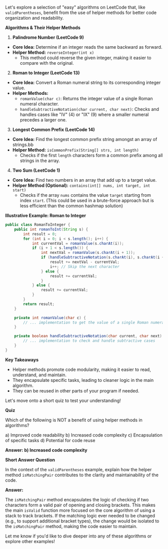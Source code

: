 Let's explore a selection of "easy" algorithms on LeetCode that, like `validParentheses`, benefit from the use of helper methods for better code organization and readability.

**Algorithms & Their Helper Methods**

1. **Palindrome Number (LeetCode 9)**

* **Core Idea:** Determine if an integer reads the same backward as forward.
* **Helper Method:** `reverseInteger(int x)`
   * This method could reverse the given integer, making it easier to compare with the original.
   


2. **Roman to Integer (LeetCode 13)**

* **Core Idea:** Convert a Roman numeral string to its corresponding integer value.
* **Helper Methods:**
   * `romanValue(char c)`: Returns the integer value of a single Roman numeral character.
   * `handleSubtractiveNotation(char current, char next)`: Checks and handles cases like "IV" (4) or "IX" (9) where a smaller numeral precedes a larger one.

3. **Longest Common Prefix (LeetCode 14)**

* **Core Idea:** Find the longest common prefix string amongst an array of strings.bb
* **Helper Method:** `isCommonPrefix(String[] strs, int length)`
   * Checks if the first `length` characters form a common prefix among all strings in the array.

4. **Two Sum (LeetCode 1)**

* **Core Idea:** Find two numbers in an array that add up to a target value.
* **Helper Method (Optional):** `contains(int[] nums, int target, int start)`
   * Checks if the array `nums` contains the value `target` starting from index `start`. (This could be used in a brute-force approach but is less efficient than the common hashmap solution)

**Illustrative Example: Roman to Integer**

```java
public class RomanToInteger {
    public int romanToInt(String s) {
        int result = 0;
        for (int i = 0; i < s.length(); i++) {
            int currentVal = romanValue(s.charAt(i));
            if (i + 1 < s.length()) {
                int nextVal = romanValue(s.charAt(i + 1));
                if (handleSubtractiveNotation(s.charAt(i), s.charAt(i + 1))) {
                    result += nextVal - currentVal;
                    i++; // Skip the next character
                } else {
                    result += currentVal;
                }
            } else {
                result += currentVal;
            }
        }
        return result;
    }

    private int romanValue(char c) {
        // ... implementation to get the value of a single Roman numeral
    }

    private boolean handleSubtractiveNotation(char current, char next) {
        // ... implementation to check and handle subtractive cases
    }
}
```

**Key Takeaways**

* Helper methods promote code modularity, making it easier to read, understand, and maintain.
* They encapsulate specific tasks, leading to cleaner logic in the main algorithm.
* They can be reused in other parts of your program if needed.

Let's move onto a short quiz to test your understanding!

**Quiz**

Which of the following is NOT a benefit of using helper methods in algorithms?

a) Improved code readability
b) Increased code complexity
c) Encapsulation of specific tasks
d) Potential for code reuse

**Answer: b) Increased code complexity**

**Short Answer Question**

In the context of the `validParentheses` example, explain how the helper method `isMatchingPair` contributes to the clarity and maintainability of the code.

**Answer:**

The `isMatchingPair` method encapsulates the logic of checking if two characters form a valid pair of opening and closing brackets. This makes the main `isValid` function more focused on the core algorithm of using a stack to track brackets. If the matching logic ever needed to be changed (e.g., to support additional bracket types), the change would be isolated to the `isMatchingPair` method, making the code easier to maintain. 

Let me know if you'd like to dive deeper into any of these algorithms or explore other examples! 
